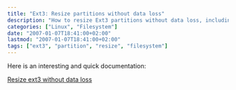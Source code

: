 ```yaml
---
title: "Ext3: Resize partitions without data loss"
description: "How to resize Ext3 partitions without data loss, including instructions and procedures to safely modify your filesystem size."
categories: ["Linux", "Filesystem"]
date: "2007-01-07T18:41:00+02:00"
lastmod: "2007-01-07T18:41:00+02:00"
tags: ["ext3", "partition", "resize", "filesystem"]
---
```


Here is an interesting and quick documentation:

[Resize ext3 without data loss](../../static/pdf/resize_ext3_nodatalost.pdf)
